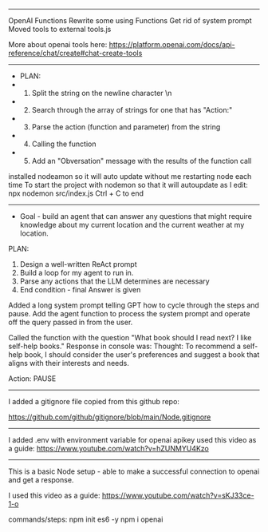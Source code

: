 

------------------------------

OpenAI Functions
Rewrite some using Functions
Get rid of system prompt
Moved tools to external tools.js


More about openai tools here:
https://platform.openai.com/docs/api-reference/chat/create#chat-create-tools



------------------------------

* PLAN:
* 1. Split the string on the newline character \n
* 2. Search through the array of strings for one that has "Action:"
* 3. Parse the action (function and parameter) from the string
* 4. Calling the function
* 5. Add an "Obversation" message with the results of the function call

installed nodeamon
so it will auto update without me restarting node each time
To start the project with nodemon so that it will autoupdate as I edit:
    npx nodemon src/index.js
    Ctrl + C to end

------------------------------


 * Goal - build an agent that can answer any questions that might require knowledge about my current location and the current weather at my location.

 PLAN:
 1. Design a well-written ReAct prompt
 2. Build a loop for my agent to run in.
 3. Parse any actions that the LLM determines are necessary
 4. End condition - final Answer is given


Added a long system prompt telling GPT how to cycle through the steps and pause.
Add the agent function to process the system prompt and operate off the query passed in from the user.

Called the function with the question "What book should I read next? I like self-help books." 
Response in console was:
Thought: To recommend a self-help book, I should consider the user's preferences and suggest a book that aligns with their interests and needs.

Action: PAUSE

------------------------------

I added a gitignore file copied from this github repo:

https://github.com/github/gitignore/blob/main/Node.gitignore


-------------------------------------

I added .env with environment variable for openai apikey
used this video as a guide: https://www.youtube.com/watch?v=hZUNMYU4Kzo

-------------------------------------

This is a basic Node setup - able to make a successful connection to openai and get a response.

I used this video as a guide: https://www.youtube.com/watch?v=sKJ33ce-1-o

commands/steps:
    npm init es6 -y
    npm i openai


